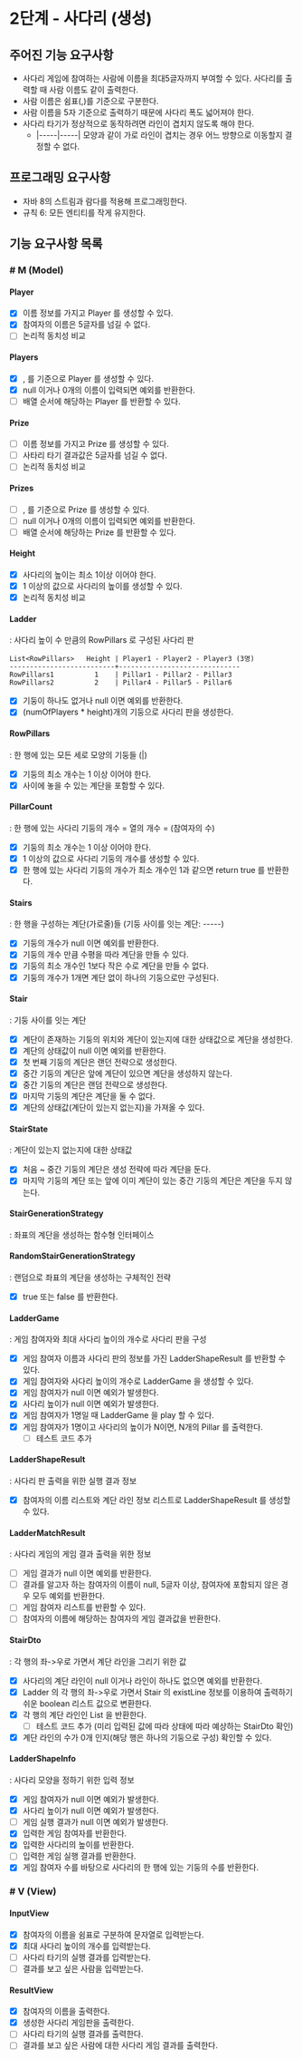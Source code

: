 # 2단계 - 사다리 (생성)
## 주어진 기능 요구사항
- 사다리 게임에 참여하는 사람에 이름을 최대5글자까지 부여할 수 있다. 사다리를 출력할 때 사람 이름도 같이 출력한다.
- 사람 이름은 쉼표(,)를 기준으로 구분한다.
- 사람 이름을 5자 기준으로 출력하기 때문에 사다리 폭도 넓어져야 한다.
- 사다리 타기가 정상적으로 동작하려면 라인이 겹치지 않도록 해야 한다.
    - |-----|-----| 모양과 같이 가로 라인이 겹치는 경우 어느 방향으로 이동할지 결정할 수 없다.

## 프로그래밍 요구사항
- 자바 8의 스트림과 람다를 적용해 프로그래밍한다.
- 규칙 6: 모든 엔티티를 작게 유지한다.

## 기능 요구사항 목록 
### # M (Model)
#### Player
- [x] 이름 정보를 가지고 Player 를 생성할 수 있다.
- [x] 참여자의 이름은 5글자를 넘길 수 없다.
- [ ] 논리적 동치성 비교 

#### Players
- [x] , 를 기준으로 Player 를 생성할 수 있다.
- [x] null 이거나 0개의 이름이 입력되면 예외를 반환한다.
- [ ] 배열 순서에 해당하는 Player 를 반환할 수 있다.

#### Prize
- [ ] 이름 정보를 가지고 Prize 를 생성할 수 있다.
- [ ] 사타리 타기 결과값은 5글자를 넘길 수 없다.
- [ ] 논리적 동치성 비교 

#### Prizes
- [ ] , 를 기준으로 Prize 를 생성할 수 있다.
- [ ] null 이거나 0개의 이름이 입력되면 예외를 반환한다.
- [ ] 배열 순서에 해당하는 Prize 를 반환할 수 있다.

#### Height
- [x] 사다리의 높이는 최소 1이상 이어야 한다.
- [x] 1 이상의 값으로 사다리의 높이를 생성할 수 있다. 
- [x] 논리적 동치성 비교 
    
#### Ladder
: 사다리 높이 수 만큼의 RowPillars 로 구성된 사다리 판 

```
List<RowPillars>   Height | Player1 - Player2 - Player3 (3명)
--------------------------+------------------------------
RowPillars1          1    | Pillar1 - Pillar2 - Pillar3 
RowPillars2          2    | Pillar4 - Pillar5 - Pillar6 
```

- [x] 기둥이 하나도 없거나 null 이면 예외를 반환한다.
- [x] (numOfPlayers * height)개의 기둥으로 사다리 판을 생성한다.

#### RowPillars 
: 한 행에 있는 모든 세로 모양의 기둥들 (|)
- [x] 기둥의 최소 개수는 1 이상 이어야 한다.
- [x] 사이에 놓을 수 있는 계단을 포함할 수 있다.

#### PillarCount
: 한 행에 있는 사다리 기둥의 개수 = 열의 개수 = (참여자의 수)
- [x] 기둥의 최소 개수는 1 이상 이어야 한다.
- [x] 1 이상의 값으로 사다리 기둥의 개수를 생성할 수 있다.
- [x] 한 행에 있는 사다리 기둥의 개수가 최소 개수인 1과 같으면 return true 를 반환한다.

#### Stairs
: 한 행을 구성하는 계단(가로줄)들 (기둥 사이를 잇는 계단: -----) 
- [x] 기둥의 개수가 null 이면 예외를 반환한다.
- [x] 기둥의 개수 만큼 수평을 따라 계단을 만들 수 있다.
- [x] 기둥의 최소 개수인 1보다 작은 수로 계단을 만들 수 없다.
- [x] 기둥의 개수가 1개면 계단 없이 하나의 기둥으로만 구성된다.

#### Stair
: 기둥 사이를 잇는 계단 
- [x] 계단이 존재하는 기둥의 위치와 계단이 있는지에 대한 상태값으로 계단을 생성한다.
- [x] 계단의 상태값이 null 이면 예외를 반환한다.
- [x] 첫 번째 기둥의 계단은 랜던 전략으로 생성한다.
- [x] 중간 기둥의 계단은 앞에 계단이 있으면 계단을 생성하지 않는다.
- [x] 중간 기둥의 계단은 랜덤 전략으로 생성한다.
- [x] 마지막 기둥의 계단은 계단을 둘 수 없다.
- [x] 계단의 상태값(계단이 있는지 없는지)을 가져올 수 있다. 

#### StairState
: 계단이 있는지 없는지에 대한 상태값 
- [x] 처음 ~ 중간 기둥의 계단은 생성 전략에 따라 계단을 둔다.
- [x] 마지막 기둥의 계단 또는 앞에 이미 계단이 있는 중간 기둥의 계단은 계단을 두지 않는다. 

#### StairGenerationStrategy
: 좌표의 계단을 생성하는 함수형 인터페이스 

#### RandomStairGenerationStrategy
: 랜덤으로 좌표의 계단을 생성하는 구체적인 전략
- [x] true 또는 false 를 반환한다.

#### LadderGame
: 게임 참여자와 최대 사다리 높이의 개수로 사다리 판을 구성
- [x] 게임 참여자 이름과 사다리 판의 정보를 가진 LadderShapeResult 를 반환할 수 있다.
- [x] 게임 참여자와 사다리 높이의 개수로 LadderGame 을 생성할 수 있다.
- [x] 게임 참여자가 null 이면 예외가 발생한다.
- [x] 사다리 높이가 null 이면 예외가 발생한다.
- [x] 게임 참여자가 1명일 때 LadderGame 을 play 할 수 있다.
- [x] 게임 참여자가 1명이고 사다리의 높이가 N이면, N개의 Pillar 를 출력한다.
    - [ ] 테스트 코드 추가 

#### LadderShapeResult
: 사다리 판 출력을 위한 실행 결과 정보
- [x] 참여자의 이름 리스트와 계단 라인 정보 리스트로 LadderShapeResult 를 생성할 수 있다. 

#### LadderMatchResult
: 사다리 게임의 게임 결과 출력을 위한 정보
- [ ] 게임 결과가 null 이면 예외를 반환한다.
- [ ] 결과를 알고자 하는 참여자의 이름이 null, 5글자 이상, 참여자에 포함되지 않은 경우 모두 예외를 반환한다.
- [ ] 게임 참여자 리스트를 반환할 수 있다.  
- [ ] 참여자의 이름에 해당하는 참여자의 게임 결과값을 반환한다. 

#### StairDto
: 각 행의 좌->우로 가면서 계단 라인을 그리기 위한 값 
- [x] 사다리의 계단 라인이 null 이거나 라인이 하나도 없으면 예외를 반환한다.
- [x] Ladder 의 각 행의 좌->우로 가면서 Stair 의 existLine 정보를 이용하여 출력하기 쉬운 boolean 리스트 값으로 변환한다. 
- [x] 각 행의 계단 라인인 List<Boolean> 을 반환한다.
    - [ ] 테스트 코드 추가 (미리 입력된 값에 따라 상태에 따라 예상하는 StairDto 확인)
- [x] 계단 라인의 수가 0개 인지(해당 행은 하나의 기둥으로 구성) 확인할 수 있다.

#### LadderShapeInfo
: 사다리 모양을 정하기 위한 입력 정보
- [x] 게임 참여자가 null 이면 예외가 발생한다.
- [x] 사다리 높이가 null 이면 예외가 발생한다.
- [ ] 게임 실행 결과가 null 이면 예외가 발생한다. 
- [x] 입력한 게임 참여자를 반환한다.
- [x] 입력한 사다리의 높이를 반환한다.
- [ ] 입력한 게임 실행 결과를 반환한다. 
- [x] 게임 참여자 수를 바탕으로 사다리의 한 행에 있는 기둥의 수를 반환한다. 

### # V (View)
#### InputView
- [x] 참여자의 이름을 쉼표로 구분하여 문자열로 입력받는다. 
- [x] 최대 사다리 높이의 개수를 입력받는다.
- [ ] 사다리 타기의 실행 결과를 입력받는다.
- [ ] 결과를 보고 싶은 사람을 입력받는다. 

#### ResultView
- [x] 참여자의 이름을 출력한다.
- [x] 생성한 사다리 게임판을 출력한다. 
- [ ] 사다리 타기의 실행 결과를 출력한다. 
- [ ] 결과를 보고 싶은 사람에 대한 사다리 게임 결과를 출력한다.
